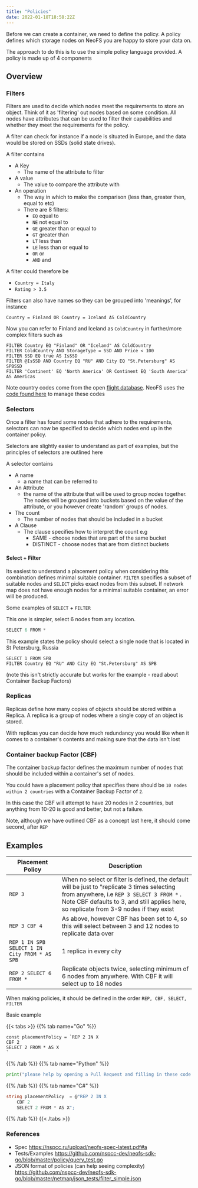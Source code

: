 ```yaml
---
title: "Policies"
date: 2022-01-18T18:58:22Z
---
```


Before we can create a container, we need to define the policy. A policy defines which storage nodes on NeoFS you are happy to store your data on.

The approach to do this is to use the simple policy language provided. A policy is made up of 4 components

## Overview

### Filters

Filters are used to decide which nodes meet the requirements to store an object. Think of it as 'filtering' out nodes based on some condition. All nodes have attributes that can be used to filter their capabilities and whether they meet the requirements for the policy.

A filter can check for instance if a node is situated in Europe, and the data would be stored on SSDs (solid state drives).

A filter contains

* A Key
  * The name of the attribute to filter
* A value
  * The value to compare the attribute with
* An operation
  * The way in which to make the comparison (less than, greater then, equal to etc)
  * There are 8 filters:
    * `EQ` equal to
    * `NE` not equal to
    * `GE` greater than or equal to
    * `GT` greater than
    * `LT` less than
    * `LE` less than or equal to
    * `OR` or
    * `AND` and

A filter could therefore be 

* `Country = Italy`
* `Rating > 3.5`

Filters can also have names so they can be grouped into 'meanings', for instance

```shell
Country = Finland OR Country = Iceland AS ColdCountry
```

Now you can refer to Finland and Iceland as `ColdCountry` in further/more complex filters such as

```shell
FILTER Country EQ "Finland" OR "Iceland" AS ColdCountry
FILTER ColdCountry AND StorageType = SSD AND Price < 100
FILTER SSD EQ true AS IsSSD
FILTER @IsSSD AND Country EQ "RU" AND City EQ "St.Petersburg" AS SPBSSD
FILTER 'Continent' EQ 'North America' OR Continent EQ 'South America' AS Americas
```


Note country codes come from the open [flight database](https://raw.githubusercontent.com/jpatokal/openflights/master/data/countries.dat). NeoFS uses the [code found here](https://github.com/nspcc-dev/neofs-locode-db) to manage these codes
### Selectors

Once a filter has found some nodes that adhere to the requirements, selectors can now be specified to decide which nodes end up in the container policy.

Selectors are slightly easier to understand as part of examples, but the principles of selectors are outlined here

A selector contains

* A name
  * a name that can be referred to 
* An Attribute
  * the name of the attribute that will be used to group nodes together. The nodes will be grouped into buckets based on the value of the attribute, or you however create 'random' groups of nodes.
* The count
  * The number of nodes that should be included in a bucket
* A Clause
  * The clause specifies how to interpret the count e.g
    * SAME - choose nodes that are part of the same bucket
    * DISTINCT - choose nodes that are from distinct buckets



#### Select + Filter

Its easiest to understand a placement policy when considering this combination defines minimal suitable container. `FILTER` specifies a subset of suitable nodes and `SELECT` picks exact nodes from this subset. If network map does not have enough nodes for a minimal suitable container, an error will be produced.

Some examples of `SELECT` + `FILTER`

This one is simpler, select 6 nodes from any location.
```go
SELECT 6 FROM *
```

This example states the policy should select a single node that is located in St Petersburg, Russia
```
SELECT 1 FROM SPB
FILTER Country EQ "RU" AND City EQ "St.Petersburg" AS SPB
```

(note this isn't strictly accurate but works for the example - read about Container Backup Factors)

### Replicas

Replicas define how many copies of objects should be stored within a Replica. A replica is a group of nodes where a single copy of an object is stored. 

With replicas you can decide how much redundancy you would like when it comes to a container's contents and making sure that the data isn't lost


### Container backup Factor (CBF)

The container backup factor defines the maximum number of nodes that should be included within a container's set of nodes.

You could have a placement policy that specifies there should be `10 nodes within 2 countries` with a Container Backup Factor of `2`.

In this case the CBF will attempt to have 20 nodes in 2 countries, but anything from 10-20 is good and better, but not a failure.

Note, although we have outlined CBF as a concept last here, it should come second, after `REP`

## Examples

| Placement Policy | Description |
|-------|-------|
| `REP 3` | When no select or filter is defined, the default will be just to "replicate 3 times selecting from anywhere, i.e `REP 3 SELECT 3 FROM *` . Note CBF defaults to 3, and still applies here, so replicate from 3-9 nodes if they exist |
| `REP 3 CBF 4` | As above, however CBF has been set to 4, so this will select between 3 and 12 nodes to replicate data over |
| `REP 1 IN SPB SELECT 1 IN City FROM * AS SPB` | 1 replica in every city |
| `REP 2 SELECT 6 FROM *` | Replicate objects twice, selecting minimum of 6 nodes from anywhere. With CBF it will select up to 18 nodes |

When making policies, it should be defined in the order `REP, CBF, SELECT, FILTER`

Basic example

{{< tabs >}}
{{% tab name="Go" %}}
```
const placementPolicy = `REP 2 IN X
CBF 2
SELECT 2 FROM * AS X
`
```
{{% /tab %}}
{{% tab name="Python" %}}
```python
print("please help by opening a Pull Request and filling in these code snippets!")
```
{{% /tab %}}
{{% tab name="C#" %}}
```c#
string placementPolicy  = @"REP 2 IN X
    CBF 2
    SELECT 2 FROM * AS X";
```
{{% /tab %}}
{{< /tabs >}}


### References

* Spec https://nspcc.ru/upload/neofs-spec-latest.pdf#a
* Tests/Examples https://github.com/nspcc-dev/neofs-sdk-go/blob/master/policy/query_test.go
* JSON format of policies (can help seeing complexity) https://github.com/nspcc-dev/neofs-sdk-go/blob/master/netmap/json_tests/filter_simple.json
